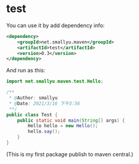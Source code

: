 # test

You can use it by add dependency info:

```xml
<dependency>
    <groupId>net.smallyu.maven</groupId>
    <artifactId>test</artifactId>
    <version>0.3</version>
</dependency>
```

And run as this:

```java
import net.smallyu.maven.test.Hello;

/**
 * @Author: smallyu
 * @Date: 2021/3/16 下午3:56
 **/
public class Test {
    public static void main(String[] args) {
        Hello hello = new Hello();
        hello.say();
    }
}
```

(This is my first package publish to maven central.)
